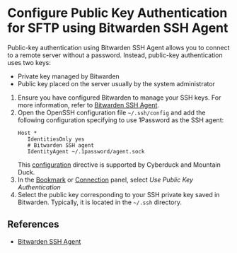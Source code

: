 Configure Public Key Authentication for SFTP using Bitwarden SSH Agent
====

Public-key authentication using Bitwarden SSH Agent allows you to connect to a remote server without a password. Instead, public-key authentication uses two keys:
- Private key managed by Bitwarden
- Public key placed on the server usually by the system administrator

1. Ensure you have configured Bitwarden to manage your SSH keys. For more information, refer to [Bitwarden SSH Agent](https://bitwarden.com/help/ssh-agent/#configure-bitwarden-ssh-agent).
2. Open the OpenSSH configuration file `~/.ssh/config` and add the following configuration specifying to use 1Password as the SSH agent:
    ```
    Host *
       IdentitiesOnly yes
       # Bitwarden SSH agent
       IdentityAgent ~/.1password/agent.sock
    ```
   This [configuration](https://docs.cyberduck.io/protocols/sftp/#openssh-configuration-interoperability) directive is supported by Cyberduck and Mountain Duck.
3. In the [Bookmark](../../cyberduck/bookmarks.md) or [Connection](../../cyberduck/connection.md) panel, select *Use Public Key Authentication*
4. Select the public key corresponding to your SSH private key saved in Bitwarden. Typically, it is located in the `~/.ssh` directory.

## References

* [Bitwarden SSH Agent](https://bitwarden.com/help/ssh-agent/#configure-bitwarden-ssh-agent)